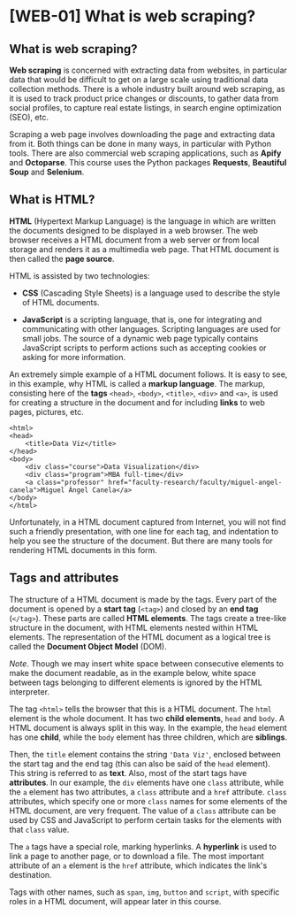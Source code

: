 # [WEB-01] What is web scraping?

## What is web scraping?

**Web scraping** is concerned with extracting data from websites, in particular data that would be difficult to get on a large scale using traditional data collection methods. There is a whole industry built around web scraping, as it is used to track product price changes or discounts, to gather data from social profiles, to capture real estate listings, in search engine optimization (SEO), etc.

Scraping a web page involves downloading the page and extracting data from it. Both things can be done in many ways, in particular with Python tools. There are also commercial web scraping applications, such as **Apify** and **Octoparse**. This course uses the Python packages **Requests**, **Beautiful Soup** and **Selenium**.

## What is HTML?

**HTML** (Hypertext Markup Language) is the language in which are written the documents designed to be displayed in a web browser. The web browser receives a HTML document from a web server or from local storage and renders it as a multimedia web page. That HTML document is then called the **page source**.

HTML is assisted by two technologies:

* **CSS** (Cascading Style Sheets) is a language used to describe the style of HTML documents.

* **JavaScript** is a scripting language, that is, one for integrating and communicating with other languages. Scripting languages are used for small jobs. The source of a dynamic web page typically contains JavaScript scripts to perform actions such as accepting cookies or asking for more information. 

An extremely simple example of a HTML document follows. It is easy to see, in this example, why HTML is called a **markup language**. The markup, consisting here of the **tags** `<head>`, `<body>`, `<title>`, `<div>` and `<a>`, is used for creating a structure in the document and for including **links** to web pages, pictures, etc.

```
<html>
<head>
	<title>Data Viz</title>
</head>
<body>
	<div class="course">Data Visualization</div>
	<div class="program">MBA full-time</div>
	<a class="professor" href="faculty-research/faculty/miguel-angel-canela">Miguel Ángel Canela</a>
</body>
</html>
```

Unfortunately, in a HTML document captured from Internet, you will not find such a friendly presentation, with one line for each tag, and indentation to help you see the structure of the document. But there are many tools for rendering HTML documents in this form.

## Tags and attributes

The structure of a HTML document is made by the tags. Every part of the document is opened by a **start tag** (`<tag>`) and closed by an **end tag** (`</tag>`). These parts are called **HTML elements**. The tags create a tree-like structure in the document, with HTML elements nested within HTML elements. The representation of the HTML document as a logical tree is called the **Document Object Model** (DOM). 

*Note*. Though we may insert white space between consecutive elements to make the document readable, as in the example below, white space between tags belonging to different elements is ignored by the HTML interpreter.

The tag `<html>` tells the browser that this is a HTML document. The `html` element is the whole document. It has two **child elements**, `head` and `body`. A HTML document is always split in this way. In the example, the `head` element has one **child**, while the `body` element has three children, which are **siblings**.

Then, the `title` element contains the string `'Data Viz'`, enclosed between the start tag and the end tag (this can also be said of the `head` element). This string is referred to as **text**. Also, most of the start tags have **attributes**. In our example, the `div` elements have one `class` attribute, while the `a` element has two attributes, a `class` attribute and a `href` attribute. `class` attributes, which specify one or more `class` names for some elements of the HTML document, are very frequent. The value of a `class` attribute can be used by CSS and JavaScript to perform certain tasks for the elements with that `class` value.

The `a` tags have a special role, marking hyperlinks. A **hyperlink** is used to link a page to another page, or to download a file. The most important attribute of an `a` element is the `href` attribute, which indicates the link's destination. 

Tags with other names, such as `span`, `img`, `button` and `script`, with specific roles in a HTML document, will appear later in this course.
